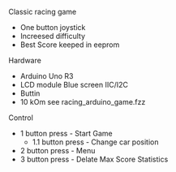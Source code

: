 Classic racing game
- One button joystick
- Increesed difficulty
- Best Score keeped in eeprom

Hardware
- Arduino Uno R3
- LCD module Blue screen IIC/I2C
- Buttin
- 10 kOm
see racing_arduino_game.fzz

Control
- 1 button press - Start Game
   - 1.1 button press - Change car position
- 2 button press - Menu
- 3 button press - Delate Max Score Statistics
